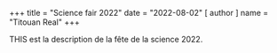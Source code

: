 +++
title = "Science fair 2022"
date = "2022-08-02"
[ author ]
  name = "Titouan Real"
+++

THIS est la description de la fête de la science 2022.